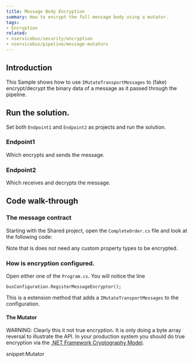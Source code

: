 ```yaml
---
title: Message Body Encryption
summary: How to encrypt the full message body using a mutator.
tags:
- Encryption
related:
- nservicebus/security/encryption
- nservicebus/pipeline/message-mutators
---
```



## Introduction

This Sample shows how to use `IMutateTransportMessages` to (fake) encrypt/decrypt the binary data of a message as it passed through the pipeline.


## Run the solution.

Set both `Endpoint1` and `Endpoint2` as projects and run the solution.


### Endpoint1

Which encrypts and sends the message.


### Endpoint2

Which receives and decrypts the message.


## Code walk-through


### The message contract

Starting with the Shared project, open the `CompleteOrder.cs` file and look at the following code:

<!-- import Message -->

Note that is does not need any custom property types to be encrypted.


### How is encryption configured.

Open either one of the `Program.cs`. You will notice the line

    busConfiguration.RegisterMessageEncryptor();

This is a extension method that adds a `IMutateTransportMessages` to the configuration.

<!-- import MessageEncryptorExtension -->


#### The Mutator

WARNING: Clearly this it not true encryption. It is only doing a byte array reversal to illustrate the API. In your production system you should do true encryption via the [.NET Framework Cryptography Model](https://msdn.microsoft.com/en-us/library/0ss79b2x.aspx).

snippet:Mutator
